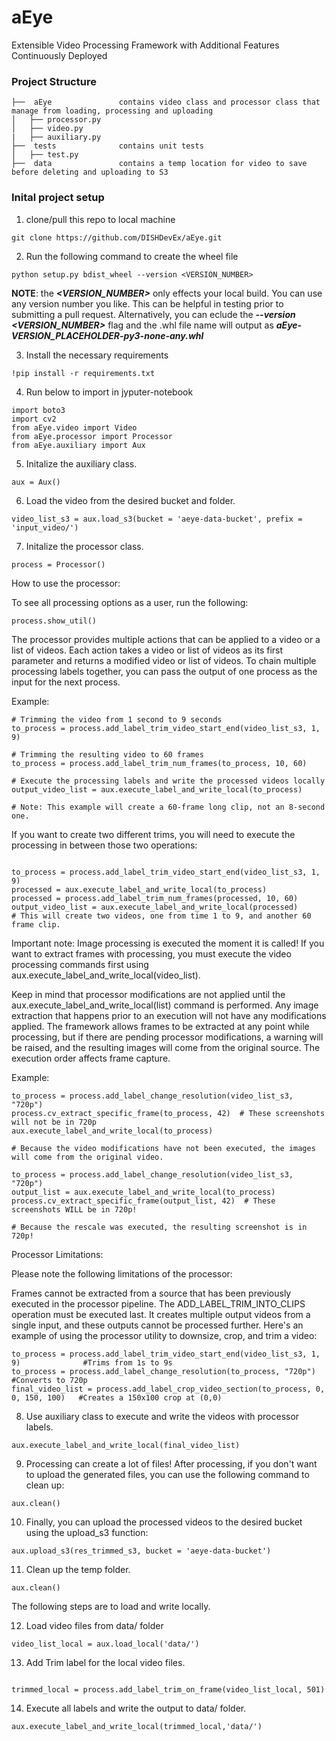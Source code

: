 # aEye

Extensible Video Processing Framework with Additional Features Continuously Deployed

### **Project Structure**

```
├──  aEye				contains video class and processor class that manage from loading, processing and uploading
│   ├── processor.py
│   ├── video.py
|   ├── auxiliary.py
├──  tests				contains unit tests
│   ├── test.py
├──  data				contains a temp location for video to save before deleting and uploading to S3

```

### **Inital project setup**

1. clone/pull this repo to local machine

```console
git clone https://github.com/DISHDevEx/aEye.git
```

2. Run the following command to create the wheel file

```console
python setup.py bdist_wheel --version <VERSION_NUMBER>
```
**NOTE**: the ***<VERSION_NUMBER>*** only effects your local build.  You can use any version number you like.  This can be helpful in testing prior to submitting a pull request.  Alternatively, you can eclude the ***--version <VERSION_NUMBER>*** flag and the .whl file name will output as ***aEye-_VERSION_PLACEHOLDER_-py3-none-any.whl***

3. Install the necessary requirements

```console
!pip install -r requirements.txt
```

4. Run below to import in jyputer-notebook

```console
import boto3
import cv2
from aEye.video import Video
from aEye.processor import Processor
from aEye.auxiliary import Aux
```

5. Initalize the auxiliary class.

```console
aux = Aux()
```

6. Load the video from the desired bucket and folder.

```console
video_list_s3 = aux.load_s3(bucket = 'aeye-data-bucket', prefix = 'input_video/')
```


7. Initalize the processor class.

```console
process = Processor()
```


How to use the processor:

To see all processing options as a user, run the following:
```console
process.show_util()
```

The processor provides multiple actions that can be applied to a video or a list of videos. Each action takes a video or list of videos as its first parameter and returns a modified video or list of videos. 
To chain multiple processing labels together, you can pass the output of one process as the input for the next process.

Example:
```console
# Trimming the video from 1 second to 9 seconds
to_process = process.add_label_trim_video_start_end(video_list_s3, 1, 9)

# Trimming the resulting video to 60 frames
to_process = process.add_label_trim_num_frames(to_process, 10, 60)

# Execute the processing labels and write the processed videos locally
output_video_list = aux.execute_label_and_write_local(to_process)

# Note: This example will create a 60-frame long clip, not an 8-second one.
```

If you want to create two different trims, you will need to execute the processing in between those two operations:

```console

to_process = process.add_label_trim_video_start_end(video_list_s3, 1, 9)
processed = aux.execute_label_and_write_local(to_process)
processed = process.add_label_trim_num_frames(processed, 10, 60)
output_video_list = aux.execute_label_and_write_local(processed)
# This will create two videos, one from time 1 to 9, and another 60 frame clip.

```


Important note: Image processing is executed the moment it is called! If you want to extract frames with processing, you must execute the video processing commands first using aux.execute_label_and_write_local(video_list).

Keep in mind that processor modifications are not applied until the aux.execute_label_and_write_local(list) command is performed. Any image extraction that happens prior to an execution will not have any modifications applied. 
The framework allows frames to be extracted at any point while processing, but if there are pending processor modifications, a warning will be raised, and the resulting images will come from the original source. 
The execution order affects frame capture.

Example:


```console
to_process = process.add_label_change_resolution(video_list_s3, "720p")
process.cv_extract_specific_frame(to_process, 42)  # These screenshots will not be in 720p
aux.execute_label_and_write_local(to_process)

# Because the video modifications have not been executed, the images will come from the original video.

to_process = process.add_label_change_resolution(video_list_s3, "720p")
output_list = aux.execute_label_and_write_local(to_process)
process.cv_extract_specific_frame(output_list, 42)  # These screenshots WILL be in 720p!

# Because the rescale was executed, the resulting screenshot is in 720p!
```

Processor Limitations:

Please note the following limitations of the processor:

Frames cannot be extracted from a source that has been previously executed in the processor pipeline.
The ADD_LABEL_TRIM_INTO_CLIPS operation must be executed last. It creates multiple output videos from a single input, and these outputs cannot be processed further.
Here's an example of using the processor utility to downsize, crop, and trim a video:


```console
to_process = process.add_label_trim_video_start_end(video_list_s3, 1, 9)              #Trims from 1s to 9s
to_process = process.add_label_change_resolution(to_process, "720p")                  #Converts to 720p
final_video_list = process.add_label_crop_video_section(to_process, 0, 0, 150, 100)   #Creates a 150x100 crop at (0,0)
```

8. Use auxiliary class to execute and write the videos with processor labels.

```console
aux.execute_label_and_write_local(final_video_list)
```

9. Processing can create a lot of files! After processing, if you don't want to upload the generated files, you can use the following command to clean up:
```console
aux.clean()
```

10. Finally, you can upload the processed videos to the desired bucket using the upload_s3 function:

```console
aux.upload_s3(res_trimmed_s3, bucket = 'aeye-data-bucket')
```

11. Clean up the temp folder.

```console
aux.clean()
```

The following steps are to load and write locally.

12. Load video files from data/ folder

```console
video_list_local = aux.load_local('data/')
```

13. Add Trim label for the local video files.


```console

trimmed_local = process.add_label_trim_on_frame(video_list_local, 501)
```

14. Execute all labels and write the output to data/ folder.

```console
aux.execute_label_and_write_local(trimmed_local,'data/')
```
